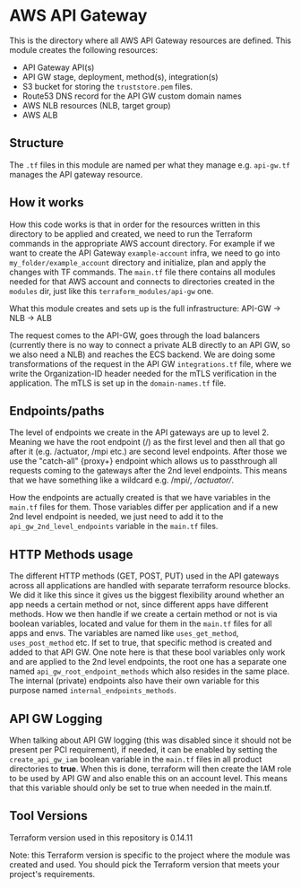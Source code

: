 # AWS API Gateway

This is the directory where all AWS API Gateway resources are defined. This module creates the following resources:

- API Gateway API(s)
- API GW stage, deployment, method(s), integration(s)
- S3 bucket for storing the `truststore.pem` files.
- Route53 DNS record for the API GW custom domain names
- AWS NLB resources (NLB, target group)
- AWS ALB

## Structure ##

The `.tf` files in this module are named per what they manage e.g. `api-gw.tf` manages the API gateway resource. 

## How it works ##
How this code works is that in order for the resources written in this directory to be applied and created, we need to run the Terraform commands in the appropriate AWS account directory. For example if we want to create the API Gateway `example-account` infra, we need to go into `my_folder/example_account` directory and initialize, plan and apply the changes with TF commands. The `main.tf` file there contains all modules needed for that AWS account and connects to directories created in the `modules` dir, just like this `terraform_modules/api-gw` one.

What this module creates and sets up is the full infrastructure:
API-GW -> NLB -> ALB

The request comes to the API-GW, goes through the load balancers (currently there is no way to connect a private ALB directly to an API GW, so we also need a NLB) and reaches the ECS backend. We are doing some transformations of the request in the API GW `integrations.tf` file, where we write the Organization-ID header needed for the mTLS verification in the application.
The mTLS is set up in the `domain-names.tf` file.

## Endpoints/paths ##
The level of endpoints we create in the API gateways are up to level 2. Meaning we have the root endpoint (/) as the first level and then all that go after it (e.g. /actuator, /mpi etc.) are second level endpoints. After those we use the "catch-all" {proxy+} endpoint which allows us to passthrough all requests coming to the gateways after the 2nd level endpoints. This means that we have something like a wildcard e.g. /mpi/*, /actuator/*.

How the endpoints are actually created is that we have variables in the `main.tf` files for them. Those variables differ per application and if a new 2nd level endpoint is needed, we just need to add it to the `api_gw_2nd_level_endpoints` variable in the `main.tf` files.

## HTTP Methods usage ###
The different HTTP methods (GET, POST, PUT) used in the API gateways across all applications are handled with separate terraform resource blocks. We did it like this since it gives us the biggest flexibility around whether an app needs a certain method or not, since different apps have different methods. How we then handle if we create a certain method or not is via boolean variables, located and value for them in the `main.tf` files for all apps and envs. The variables are named like `uses_get_method`, `uses_post_method` etc. If set to true, that specific method is created and added to that API GW. One note here is that these bool variables only work and are applied to the 2nd level endpoints, the root one has a separate one named `api_gw_root_endpoint_methods` which also resides in the same place. The internal (private) endpoints also have their own variable for this purpose named `internal_endpoints_methods`.

## API GW Logging ##
When talking about API GW logging (this was disabled since it should not be present per PCI requirement), if needed, it can be enabled by setting the `create_api_gw_iam` boolean variable in the `main.tf` files in all product directories to **true**. When this is done, terraform will then create the IAM role to be used by API GW and also enable this on an account level. This means that this variable should only be set to true when needed in the main.tf.

## Tool Versions ##
Terraform version used in this repository is 0.14.11

Note: this Terraform version is specific to the project where the module was created and used.
You should pick the Terraform version that meets your project's requirements. 
